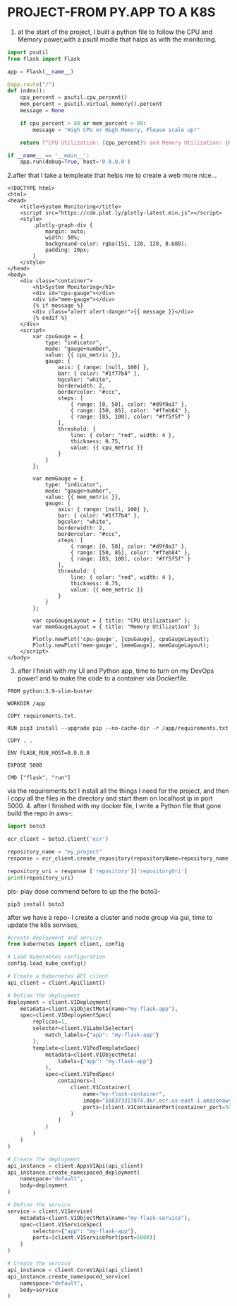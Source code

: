 <h1>PROJECT-FROM PY.APP TO A K8S</h1>




1. at the start of the project, I built a python file to follow the CPU and Memory power,with a psutil modle that halps as with the monitoring.
``` python
import psutil
from flask import Flask

app = Flask(__name__)

@app.route("/")
def index():
    cpu_percent = psutil.cpu_percent()
    mem_percent = psutil.virtual_memory().percent
    message = None

    if cpu_percent > 80 or mem_percent > 80:
        message = "High CPU or High Memory, Please scale up!"

    return f"CPU Utilization: {cpu_percent}% and Memory Utilization: {mem_percent}%\n{message or ''}"

if __name__ == '__main__':
    app.run(debug=True, host='0.0.0.0')
```

2.after that I take a templeate that helps me to create a web more nice...
```shell 
<!DOCTYPE html>
<html>
<head>
    <title>System Monitoring</title>
    <script src="https://cdn.plot.ly/plotly-latest.min.js"></script>
    <style>
        .plotly-graph-div {
            margin: auto;
            width: 50%;
            background-color: rgba(151, 128, 128, 0.688);
            padding: 20px;
        }
    </style>
</head>
<body>
    <div class="container">
        <h1>System Monitoring</h1>
        <div id="cpu-gauge"></div>
        <div id="mem-gauge"></div>
        {% if message %}
        <div class="alert alert-danger">{{ message }}</div>
        {% endif %}
    </div>
    <script>
        var cpuGauge = {
            type: "indicator",
            mode: "gauge+number",
            value: {{ cpu_metric }},
            gauge: {
                axis: { range: [null, 100] },
                bar: { color: "#1f77b4" },
                bgcolor: "white",
                borderwidth: 2,
                bordercolor: "#ccc",
                steps: [
                    { range: [0, 50], color: "#d9f0a3" },
                    { range: [50, 85], color: "#ffeb84" },
                    { range: [85, 100], color: "#ff5f5f" }
                ],
                threshold: {
                    line: { color: "red", width: 4 },
                    thickness: 0.75,
                    value: {{ cpu_metric }}
                }
            }
        };
        
        var memGauge = {
            type: "indicator",
            mode: "gauge+number",
            value: {{ mem_metric }},
            gauge: {
                axis: { range: [null, 100] },
                bar: { color: "#1f77b4" },
                bgcolor: "white",
                borderwidth: 2,
                bordercolor: "#ccc",
                steps: [
                    { range: [0, 50], color: "#d9f0a3" },
                    { range: [50, 85], color: "#ffeb84" },
                    { range: [85, 100], color: "#ff5f5f" }
                ],
                threshold: {
                    line: { color: "red", width: 4 },
                    thickness: 0.75,
                    value: {{ mem_metric }}
                }
            }
        };
        
        var cpuGaugeLayout = { title: "CPU Utilization" };
        var memGaugeLayout = { title: "Memory Utilization" };
        
        Plotly.newPlot('cpu-gauge', [cpuGauge], cpuGaugeLayout);
        Plotly.newPlot('mem-gauge', [memGauge], memGaugeLayout);
    </script>
</body>
   ```
3. after I finish with my UI and Python app, time to turn on my DevOps power! and to make the code to a container via Dockerfile.
 ``` shell 
 FROM python:3.9-slim-buster

WORKDIR /app

COPY requirements.txt.

RUN pip3 install --upgrade pip --no-cache-dir -r /app/requirements.txt

COPY . .

ENV FLASK_RUN_HOST=0.0.0.0

EXPOSE 5000

CMD ["flask", "run"]
```
via the requirements.txt I install all the things I need for the project, and then I copy all the files in the directory and start them on localhost ip in port 5000. 
4. after I finished with my docker file, I write a Python file that gone build the repo in aws-:
```python 
import boto3

ecr_client = boto3.client('ecr')

repository_name = "my_project"
response = ecr_client.create_repository(repositoryName=repository_name)

repository_uri = response ['repository']['repositoryUri']
print(repository_uri)
```
pls-  play dose commend before to up the the boto3-
```shell
pip3 install boto3
```
after we have a repo- I create a cluster and node group via gui, time to update the k8s servises,
```python
#create deployment and service
from kubernetes import client, config

# Load Kubernetes configuration
config.load_kube_config()

# Create a Kubernetes API client
api_client = client.ApiClient()

# Define the deployment
deployment = client.V1Deployment(
    metadata=client.V1ObjectMeta(name="my-flask-app"),
    spec=client.V1DeploymentSpec(
        replicas=1,
        selector=client.V1LabelSelector(
            match_labels={"app": "my-flask-app"}
        ),
        template=client.V1PodTemplateSpec(
            metadata=client.V1ObjectMeta(
                labels={"app": "my-flask-app"}
            ),
            spec=client.V1PodSpec(
                containers=[
                    client.V1Container(
                        name="my-flask-container",
                        image="568373317874.dkr.ecr.us-east-1.amazonaws.com/my_monitoring_app_image:latest",
                        ports=[client.V1ContainerPort(container_port=5000)]
                    )
                ]
            )
        )
    )
)

# Create the deployment
api_instance = client.AppsV1Api(api_client)
api_instance.create_namespaced_deployment(
    namespace="default",
    body=deployment
)

# Define the service
service = client.V1Service(
    metadata=client.V1ObjectMeta(name="my-flask-service"),
    spec=client.V1ServiceSpec(
        selector={"app": "my-flask-app"},
        ports=[client.V1ServicePort(port=5000)]
    )
)

# Create the service
api_instance = client.CoreV1Api(api_client)
api_instance.create_namespaced_service(
    namespace="default",
    body=service
)
```


